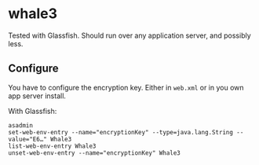 # whale3

Tested with Glassfish. Should run over any application server, and possibly less.

## Configure
You have to configure the encryption key. Either in `web.xml` or in you own app server install.

With Glassfish:
```
asadmin
set-web-env-entry --name="encryptionKey" --type=java.lang.String --value="E6…" Whale3
list-web-env-entry Whale3
unset-web-env-entry --name="encryptionKey" Whale3
```
